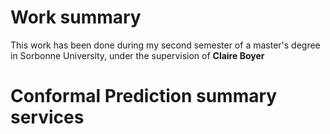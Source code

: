 # Work summary
This work has been done during my second semester of a master's degree in Sorbonne University, under the supervision of $\textbf{Claire Boyer}$

# Conformal Prediction summary services 
